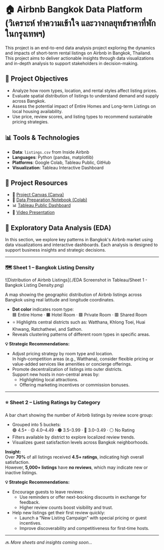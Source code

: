 # 🏠 Airbnb Bangkok Data Platform <br> (วิเคราะห์ ทำความเข้าใจ และวางกลยุทธ์ราคาที่พักในกรุงเทพฯ)

This project is an end-to-end data analysis project exploring the dynamics and impacts of short-term rental listings on Airbnb in Bangkok, Thailand. This project aims to deliver actionable insights through data visualizations and in-depth analysis to support stakeholders in decision-making.


## 📌 Project Objectives

- Analyze how room types, location, and rental styles affect listing prices.
- Evaluate spatial distribution of listings to understand demand and supply across Bangkok.
- Assess the potential impact of Entire Homes and Long-term Listings on local housing availability.
- Use price, review scores, and listing types to recommend sustainable pricing strategies.
  

## 📊 Tools & Technologies

- **Data**: `listings.csv` from Inside Airbnb  
- **Languages**: Python (pandas, matplotlib)  
- **Platforms**: Google Colab, Tableau Public, GitHub  
- **Visualization**: Tableau Interactive Dashboard

## 🔗 Project Resources

- 📄 [Project Canvas (Canva)](https://www.canva.com/design/DAGmXjOI3l0/ziHAPmuQZ_6Li6dkWGW9RQ/edit?utm_content=DAGmXjOI3l0&utm_campaign=designshare&utm_medium=link2&utm_source=sharebutton)
- 🧮 [Data Preparation Notebook (Colab)](https://colab.research.google.com/drive/1-02Nbqbo4TElalLMlemI1xjEYGpQB7U3?usp=sharing)
- 📊 [Tableau Public Dashboard](https://your-tableau-link-here)
- 🎥 [Video Presentation](https://your-youtube-link-here)

  
## 🧭 Exploratory Data Analysis (EDA)

In this section, we explore key patterns in Bangkok's Airbnb market using data visualizations and interactive dashboards. Each analysis is designed to support business insights and strategic decisions.

---

### 🗺️ Sheet 1 – Bangkok Listing Density

![Distribution of Airbnb Listings](./EDA Screenshot in Tableau/Sheet 1 - Bangkok Listing Density.png)

A map showing the geographic distribution of Airbnb listings across Bangkok using real latitude and longitude coordinates.

- **Dot color** indicates room type:  
  🟦 Entire Home · 🟧 Hotel Room · 🟩 Private Room · 🟥 Shared Room  
- ⭐ Highlights central districts such as: Watthana, Khlong Toei, Huai Khwang, Ratchathewi, and Sathon.
- Reveals clustering patterns of different room types in specific areas.

**💡 Strategic Recommendations:**

- Adjust pricing strategy by room type and location.  
  In high-competition areas (e.g., Watthana), consider flexible pricing or value-added services like amenities or concierge offerings.
- Promote decentralization of listings into outer districts.  
  Support new hosts in non-central areas by:
  - Highlighting local attractions.
  - Offering marketing incentives or commission bonuses.

---

### ⭐ Sheet 2 – Listing Ratings by Category

A bar chart showing the number of Airbnb listings by review score group:

- Grouped into 5 buckets:  
  🟢 4.5+ · 🟡 4.0–4.49 · 🟠 3.5–3.99 · 🔴 3.0–3.49 · ⚪ No Rating
- Filters available by district to explore localized review trends.
- Visualizes guest satisfaction levels across Bangkok neighborhoods.

**Insight:**  
Over **70%** of all listings received **4.5+ ratings**, indicating high overall satisfaction.  
However, **5,000+ listings** have **no reviews**, which may indicate new or inactive listings.

**💡 Strategic Recommendations:**

- Encourage guests to leave reviews:  
  - Use reminders or offer next-booking discounts in exchange for feedback.
  - Higher review counts boost visibility and trust.
- Help new listings get their first review quickly:
  - Launch a "New Listing Campaign" with special pricing or guest incentives.
  - Improve discoverability and competitiveness for first-time hosts.

---

🔜 _More sheets and insights coming soon..._
